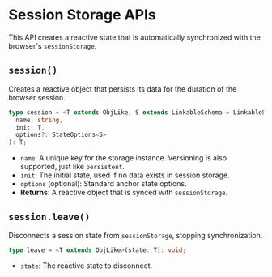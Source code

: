 # Session Storage APIs

This API creates a reactive state that is automatically synchronized with the browser's `sessionStorage`.

## `session()`

Creates a reactive object that persists its data for the duration of the browser session.

```typescript
type session = <T extends ObjLike, S extends LinkableSchema = LinkableSchema>(
  name: string,
  init: T,
  options?: StateOptions<S>
): T;
```

- `name`: A unique key for the storage instance. Versioning is also supported, just like `persistent`.
- `init`: The initial state, used if no data exists in session storage.
- `options` (optional): Standard anchor state options.
- **Returns**: A reactive object that is synced with `sessionStorage`.

## `session.leave()`

Disconnects a session state from `sessionStorage`, stopping synchronization.

```typescript
type leave = <T extends ObjLike>(state: T): void;
```

- `state`: The reactive state to disconnect.
